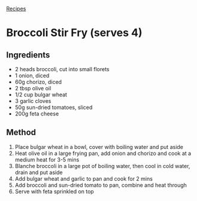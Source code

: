 [Recipes](.)
# Broccoli Stir Fry (serves 4)
## Ingredients
- 2 heads broccoli, cut into small florets
- 1 onion, diced
- 60g chorizo, diced
- 2 tbsp olive oil
- 1/2 cup bulgar wheat
- 3 garlic cloves
- 50g sun-dried tomatoes, sliced
- 200g feta cheese
  
## Method
1. Place bulgar wheat in a bowl, cover with boiling water and put aside 
2. Heat olive oil in a large frying pan, add onion and chorizo and cook at a medium heat for 3-5 mins
3. Blanche broccoli in a large pot of boiling water, then cool in cold water, drain and put aside
4. Add bulgar wheat and garlic to pan and cook for 2 mins
5. Add broccoli and sun-dried tomato to pan, combine and heat through
6. Serve with feta sprinkled on top
